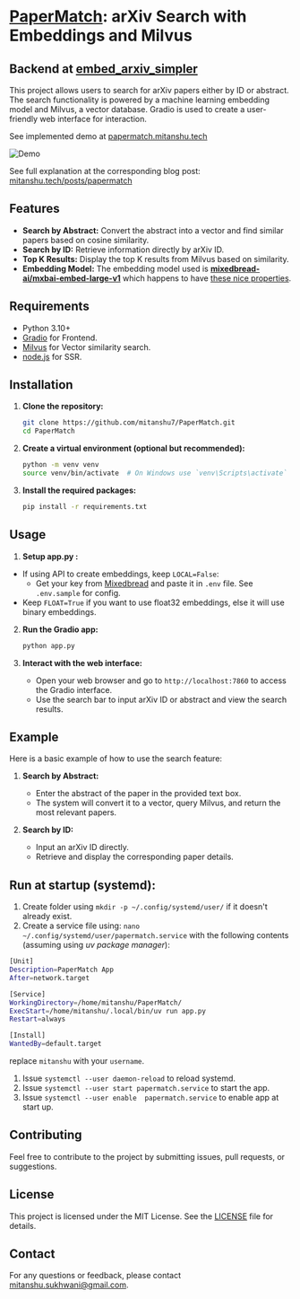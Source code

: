 # [PaperMatch](https://papermatch.mitanshu.tech/): arXiv Search with Embeddings and Milvus
## Backend at [embed_arxiv_simpler](https://github.com/mitanshu7/embed_arxiv_simpler)

This project allows users to search for arXiv papers either by ID or abstract. The search functionality is powered by a machine learning embedding model and Milvus, a vector database. Gradio is used to create a user-friendly web interface for interaction. 

See implemented demo at [papermatch.mitanshu.tech](https://papermatch.mitanshu.tech)

![Demo](demo.gif)

See full explanation at the corresponding blog post: [mitanshu.tech/posts/papermatch](https://mitanshu.tech/posts/papermatch/)

## Features

- **Search by Abstract:** Convert the abstract into a vector and find similar papers based on cosine similarity.
- **Search by ID:** Retrieve information directly by arXiv ID.
- **Top K Results:** Display the top K results from Milvus based on similarity.
- **Embedding Model:** The embedding model used is [**mixedbread-ai/mxbai-embed-large-v1**](https://www.mixedbread.ai/docs/embeddings/mxbai-embed-large-v1) which happens to have [these nice properties](https://www.mixedbread.ai/blog/binary-mrl).

## Requirements

- Python 3.10+
- [Gradio](https://www.gradio.app/) for Frontend.
- [Milvus](https://milvus.io/) for Vector similarity search.
- [node.js](https://nodejs.org/en/download/package-manager) for SSR.

## Installation

1. **Clone the repository:**

   ```bash
   git clone https://github.com/mitanshu7/PaperMatch.git
   cd PaperMatch
   ```

2. **Create a virtual environment (optional but recommended):**

   ```bash
   python -m venv venv
   source venv/bin/activate  # On Windows use `venv\Scripts\activate`
   ```

3. **Install the required packages:**

   ```bash
   pip install -r requirements.txt
   ```

## Usage


1. **Setup app.py :**
- If using API to create embeddings, keep `LOCAL=False`:
   - Get your key from [Mixedbread](https://www.mixedbread.ai/api-reference/authentication)
   and paste it in `.env` file. See `.env.sample` for config.
- Keep `FLOAT=True` if you want to use float32 embeddings, else it will use binary embeddings.

2. **Run the Gradio app:**

   ```bash
   python app.py
   ```

3. **Interact with the web interface:**

   - Open your web browser and go to `http://localhost:7860` to access the Gradio interface.
   - Use the search bar to input arXiv ID or abstract and view the search results.


## Example

Here is a basic example of how to use the search feature:

1. **Search by Abstract:**
   - Enter the abstract of the paper in the provided text box.
   - The system will convert it to a vector, query Milvus, and return the most relevant papers.

2. **Search by ID:**
   - Input an arXiv ID directly.
   - Retrieve and display the corresponding paper details.
  
## Run at startup (systemd):
1. Create folder using `mkdir -p ~/.config/systemd/user/` if it doesn't already exist.
2. Create a service file using:
`nano ~/.config/systemd/user/papermatch.service`
with the following contents (assuming using *uv package manager*):
```bash
[Unit]
Description=PaperMatch App
After=network.target

[Service]
WorkingDirectory=/home/mitanshu/PaperMatch/
ExecStart=/home/mitanshu/.local/bin/uv run app.py
Restart=always

[Install]
WantedBy=default.target
```
replace `mitanshu` with your `username`.

1. Issue `systemctl --user daemon-reload` to reload systemd.
2. Issue `systemctl --user start papermatch.service` to start the app.
3. Issue `systemctl --user enable  papermatch.service` to enable app at start up.



## Contributing

Feel free to contribute to the project by submitting issues, pull requests, or suggestions. 

## License

This project is licensed under the MIT License. See the [LICENSE](LICENSE) file for details.

## Contact

For any questions or feedback, please contact [mitanshu.sukhwani@gmail.com](mailto:mitanshu.sukhwani@gmail.com).
